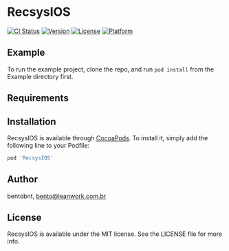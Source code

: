 # RecsysIOS

[![CI Status](https://img.shields.io/travis/bentobnt/RecsysIOS.svg?style=flat)](https://travis-ci.org/bentobnt/RecsysIOS)
[![Version](https://img.shields.io/cocoapods/v/RecsysIOS.svg?style=flat)](https://cocoapods.org/pods/RecsysIOS)
[![License](https://img.shields.io/cocoapods/l/RecsysIOS.svg?style=flat)](https://cocoapods.org/pods/RecsysIOS)
[![Platform](https://img.shields.io/cocoapods/p/RecsysIOS.svg?style=flat)](https://cocoapods.org/pods/RecsysIOS)

## Example

To run the example project, clone the repo, and run `pod install` from the Example directory first.

## Requirements

## Installation

RecsysIOS is available through [CocoaPods](https://cocoapods.org). To install
it, simply add the following line to your Podfile:

```ruby
pod 'RecsysIOS'
```

## Author

bentobnt, bento@leanwork.com.br

## License

RecsysIOS is available under the MIT license. See the LICENSE file for more info.
